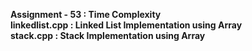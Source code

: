 <b>Assignment - 53    :  Time Complexity</b><br>
<b>linkedlist.cpp     :  Linked List Implementation using Array</b><br>
<b>stack.cpp          :  Stack Implementation using Array</b><br>
